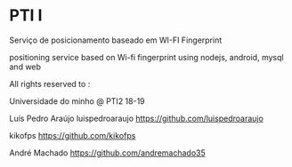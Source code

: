 # PTI I

Serviço de posicionamento baseado em WI-FI Fingerprint

positioning service based on Wi-fi fingerprint using nodejs, android, mysql and web 



All rights reserved to : 

Universidade do minho @ PTI2 18-19

Luís Pedro Araújo luispedroaraujo https://github.com/luispedroaraujo	

kikofps https://github.com/kikofps

André Machado https://github.com/andremachado35